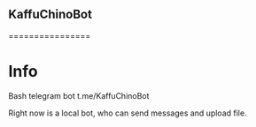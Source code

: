 ## KaffuChinoBot
================
# Info

Bash telegram bot t.me/KaffuChinoBot

Right now is a local bot, who can send messages and upload file.
